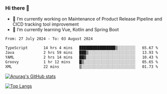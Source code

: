 ### Hi there 👋

- 🔭 I’m currently working on Maintenance of Product Release Pipeline and CICD tracking tool improvement
- 🌱 I’m currently learning Vue, Kotlin and Spring Boot

<!--START_SECTION:waka-->

```txt
From: 27 July 2024 - To: 03 August 2024

TypeScript       14 hrs 4 mins   ████████████████▒░░░░░░░░   65.67 %
Java             2 hrs 59 mins   ███▒░░░░░░░░░░░░░░░░░░░░░   13.93 %
YAML             2 hrs 14 mins   ██▓░░░░░░░░░░░░░░░░░░░░░░   10.43 %
Groovy           1 hr 12 mins    █▒░░░░░░░░░░░░░░░░░░░░░░░   05.65 %
XML              22 mins         ▒░░░░░░░░░░░░░░░░░░░░░░░░   01.73 %
```

<!--END_SECTION:waka-->

[![Anurag's GitHub stats](https://github-readme-stats.vercel.app/api?username=yunhao981&show_icons=true&theme=solarized-dark)](https://github.com/anuraghazra/github-readme-stats)

[![Top Langs](https://github-readme-stats.vercel.app/api/top-langs/?username=yunhao981&theme=solarized-dark&layout=compact)](https://github.com/anuraghazra/github-readme-stats)

<!--
**yunhao981/yunhao981** is a ✨ _special_ ✨ repository because its `README.md` (this file) appears on your GitHub profile.

Here are some ideas to get you started:

- 🔭 I’m currently working on Maintenance of Release Pipeline and CICD tracking tool improvement
- 🌱 I’m currently learning Vue, Kotlin and Spring Boot
- 👯 I’m looking to collaborate on ...
- 🤔 I’m looking for help with ...
- 💬 Ask me about ...
- 📫 How to reach me: ...
- 😄 Pronouns: ...
- ⚡ Fun fact: ...
-->


